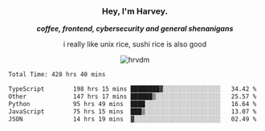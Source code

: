 <div align="center">
    <h3> Hey, I'm Harvey.</h3>
    <p><i><b>coffee, frontend, cybersecurity and general shenanigans</b></i></p>
    <p>i really like unix rice, sushi rice is also good</p>
</div>

<p align="center">  <img src="https://komarev.com/ghpvc/?username=hrvdm&label=Views&color=252733&style=for-the-badge" alt="hrvdm" /> </p>

<!--START_SECTION:waka-->

```txt
Total Time: 428 hrs 40 mins

TypeScript        198 hrs 15 mins ████████▓░░░░░░░░░░░░░░░░   34.42 %
Other             147 hrs 17 mins ██████▒░░░░░░░░░░░░░░░░░░   25.57 %
Python            95 hrs 49 mins  ████░░░░░░░░░░░░░░░░░░░░░   16.64 %
JavaScript        75 hrs 15 mins  ███▒░░░░░░░░░░░░░░░░░░░░░   13.07 %
JSON              14 hrs 19 mins  ▓░░░░░░░░░░░░░░░░░░░░░░░░   02.49 %
```

<!--END_SECTION:waka-->
